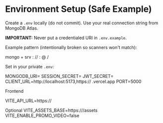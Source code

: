 # Environment Setup (Safe Example)

Create a `.env` locally (do not commit). Use your real connection string from MongoDB Atlas.

**IMPORTANT:** Never put a credentialed URI in `.env.example`.

Example pattern (intentionally broken so scanners won't match):


mongo + srv : // <USER> : <PASS> @ <CLUSTER-HOST> / <DB-NAME>


Set in your private `.env`:


MONGODB_URI=<your real URI>
SESSION_SECRET=<random long string>
JWT_SECRET=<random long string>
CLIENT_URL=http://localhost:5173,https://
<your-vercel-app>.vercel.app
PORT=5000

Frontend

VITE_API_URL=https://<your-render-backend>

Optional
VITE_ASSETS_BASE=https://<your-render-backend>/assets
VITE_ENABLE_PROMO_VIDEO=false
